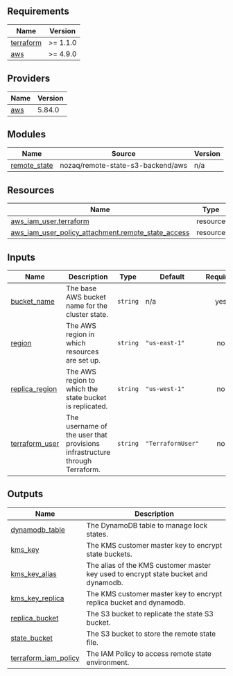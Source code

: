 <!-- BEGIN_TF_DOCS -->
## Requirements

| Name | Version |
|------|---------|
| <a name="requirement_terraform"></a> [terraform](#requirement\_terraform) | >= 1.1.0 |
| <a name="requirement_aws"></a> [aws](#requirement\_aws) | >= 4.9.0 |

## Providers

| Name | Version |
|------|---------|
| <a name="provider_aws"></a> [aws](#provider\_aws) | 5.84.0 |

## Modules

| Name | Source | Version |
|------|--------|---------|
| <a name="module_remote_state"></a> [remote\_state](#module\_remote\_state) | nozaq/remote-state-s3-backend/aws | n/a |

## Resources

| Name | Type |
|------|------|
| [aws_iam_user.terraform](https://registry.terraform.io/providers/hashicorp/aws/latest/docs/resources/iam_user) | resource |
| [aws_iam_user_policy_attachment.remote_state_access](https://registry.terraform.io/providers/hashicorp/aws/latest/docs/resources/iam_user_policy_attachment) | resource |

## Inputs

| Name | Description | Type | Default | Required |
|------|-------------|------|---------|:--------:|
| <a name="input_bucket_name"></a> [bucket\_name](#input\_bucket\_name) | The base AWS bucket name for the cluster state. | `string` | n/a | yes |
| <a name="input_region"></a> [region](#input\_region) | The AWS region in which resources are set up. | `string` | `"us-east-1"` | no |
| <a name="input_replica_region"></a> [replica\_region](#input\_replica\_region) | The AWS region to which the state bucket is replicated. | `string` | `"us-west-1"` | no |
| <a name="input_terraform_user"></a> [terraform\_user](#input\_terraform\_user) | The username of the user that provisions infrastructure through Terraform. | `string` | `"TerraformUser"` | no |

## Outputs

| Name | Description |
|------|-------------|
| <a name="output_dynamodb_table"></a> [dynamodb\_table](#output\_dynamodb\_table) | The DynamoDB table to manage lock states. |
| <a name="output_kms_key"></a> [kms\_key](#output\_kms\_key) | The KMS customer master key to encrypt state buckets. |
| <a name="output_kms_key_alias"></a> [kms\_key\_alias](#output\_kms\_key\_alias) | The alias of the KMS customer master key used to encrypt state bucket and dynamodb. |
| <a name="output_kms_key_replica"></a> [kms\_key\_replica](#output\_kms\_key\_replica) | The KMS customer master key to encrypt replica bucket and dynamodb. |
| <a name="output_replica_bucket"></a> [replica\_bucket](#output\_replica\_bucket) | The S3 bucket to replicate the state S3 bucket. |
| <a name="output_state_bucket"></a> [state\_bucket](#output\_state\_bucket) | The S3 bucket to store the remote state file. |
| <a name="output_terraform_iam_policy"></a> [terraform\_iam\_policy](#output\_terraform\_iam\_policy) | The IAM Policy to access remote state environment. |
<!-- END_TF_DOCS -->